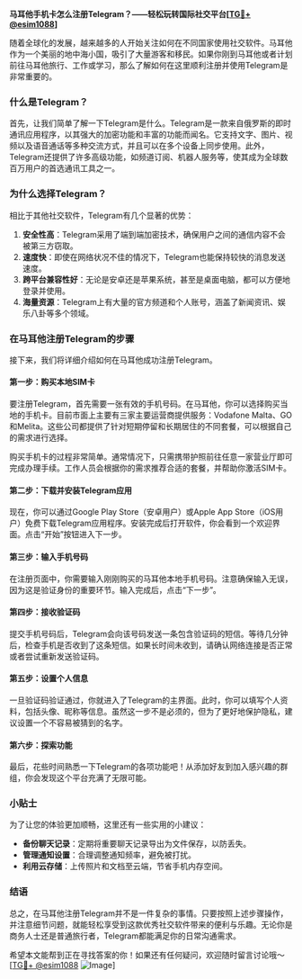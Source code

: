 **马耳他手机卡怎么注册Telegram？——轻松玩转国际社交平台[[TG💪+ @esim1088](https://t.me/s/esim1088)]**

随着全球化的发展，越来越多的人开始关注如何在不同国家使用社交软件。马耳他作为一个美丽的地中海小国，吸引了大量游客和移民。如果你刚到马耳他或者计划前往马耳他旅行、工作或学习，那么了解如何在这里顺利注册并使用Telegram是非常重要的。

### 什么是Telegram？

首先，让我们简单了解一下Telegram是什么。Telegram是一款来自俄罗斯的即时通讯应用程序，以其强大的加密功能和丰富的功能而闻名。它支持文字、图片、视频以及语音通话等多种交流方式，并且可以在多个设备上同步使用。此外，Telegram还提供了许多高级功能，如频道订阅、机器人服务等，使其成为全球数百万用户的首选通讯工具之一。

### 为什么选择Telegram？

相比于其他社交软件，Telegram有几个显著的优势：

1. **安全性高**：Telegram采用了端到端加密技术，确保用户之间的通信内容不会被第三方窃取。
2. **速度快**：即使在网络状况不佳的情况下，Telegram也能保持较快的消息发送速度。
3. **跨平台兼容性好**：无论是安卓还是苹果系统，甚至是桌面电脑，都可以方便地登录并使用。
4. **海量资源**：Telegram上有大量的官方频道和个人账号，涵盖了新闻资讯、娱乐八卦等多个领域。

### 在马耳他注册Telegram的步骤

接下来，我们将详细介绍如何在马耳他成功注册Telegram。

#### 第一步：购买本地SIM卡

要注册Telegram，首先需要一张有效的手机号码。在马耳他，你可以选择购买当地的手机卡。目前市面上主要有三家主要运营商提供服务：Vodafone Malta、GO和Melita。这些公司都提供了针对短期停留和长期居住的不同套餐，可以根据自己的需求进行选择。

购买手机卡的过程非常简单。通常情况下，只需携带护照前往任意一家营业厅即可完成办理手续。工作人员会根据你的需求推荐合适的套餐，并帮助你激活SIM卡。

#### 第二步：下载并安装Telegram应用

现在，你可以通过Google Play Store（安卓用户）或Apple App Store（iOS用户）免费下载Telegram应用程序。安装完成后打开软件，你会看到一个欢迎界面。点击“开始”按钮进入下一步。

#### 第三步：输入手机号码

在注册页面中，你需要输入刚刚购买的马耳他本地手机号码。注意确保输入无误，因为这是验证身份的重要环节。输入完成后，点击“下一步”。

#### 第四步：接收验证码

提交手机号码后，Telegram会向该号码发送一条包含验证码的短信。等待几分钟后，检查手机是否收到了这条短信。如果长时间未收到，请确认网络连接是否正常或者尝试重新发送验证码。

#### 第五步：设置个人信息

一旦验证码验证通过，你就进入了Telegram的主界面。此时，你可以填写个人资料，包括头像、昵称等信息。虽然这一步不是必须的，但为了更好地保护隐私，建议设置一个不容易被猜到的名字。

#### 第六步：探索功能

最后，花些时间熟悉一下Telegram的各项功能吧！从添加好友到加入感兴趣的群组，你会发现这个平台充满了无限可能。

### 小贴士

为了让您的体验更加顺畅，这里还有一些实用的小建议：

- **备份聊天记录**：定期将重要聊天记录导出为文件保存，以防丢失。
- **管理通知设置**：合理调整通知频率，避免被打扰。
- **利用云存储**：上传照片和文档至云端，节省手机内存空间。

### 结语

总之，在马耳他注册Telegram并不是一件复杂的事情。只要按照上述步骤操作，并注意细节问题，就能轻松享受到这款优秀社交软件带来的便利与乐趣。无论你是商务人士还是普通旅行者，Telegram都能满足你的日常沟通需求。

希望本文能帮到正在寻找答案的你！如果还有任何疑问，欢迎随时留言讨论哦～ [[TG💪+ @esim1088](https://t.me/s/esim1088) ![Image](https://i.postimg.cc/4NQfJmqS/Snipaste-2025-05-13-00-14-12.png)]